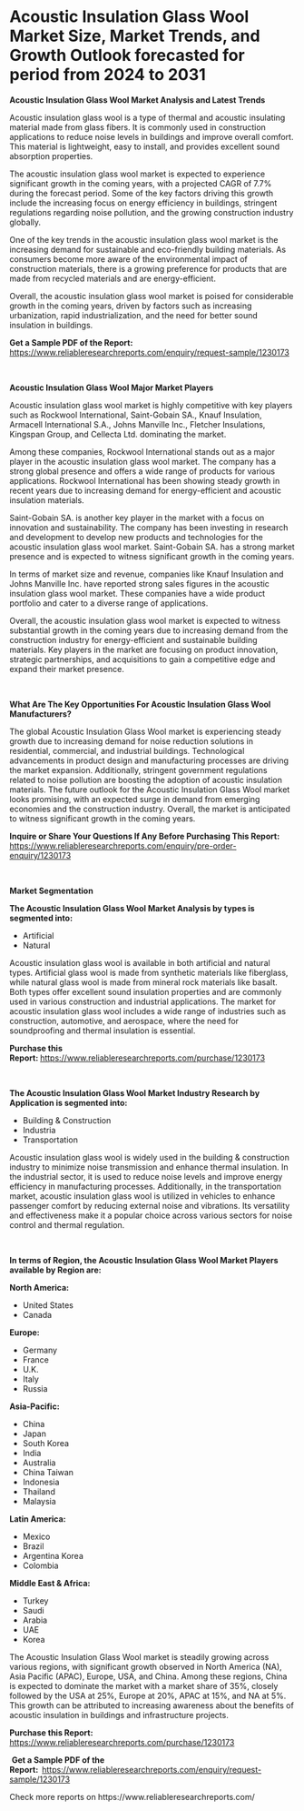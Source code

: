 <p><h1>Acoustic Insulation Glass Wool Market Size, Market Trends, and Growth Outlook forecasted for period from 2024 to 2031</h1></p><p><strong>Acoustic Insulation Glass Wool Market Analysis and Latest Trends</strong></p>
<p><p>Acoustic insulation glass wool is a type of thermal and acoustic insulating material made from glass fibers. It is commonly used in construction applications to reduce noise levels in buildings and improve overall comfort. This material is lightweight, easy to install, and provides excellent sound absorption properties.</p><p>The acoustic insulation glass wool market is expected to experience significant growth in the coming years, with a projected CAGR of 7.7% during the forecast period. Some of the key factors driving this growth include the increasing focus on energy efficiency in buildings, stringent regulations regarding noise pollution, and the growing construction industry globally.</p><p>One of the key trends in the acoustic insulation glass wool market is the increasing demand for sustainable and eco-friendly building materials. As consumers become more aware of the environmental impact of construction materials, there is a growing preference for products that are made from recycled materials and are energy-efficient.</p><p>Overall, the acoustic insulation glass wool market is poised for considerable growth in the coming years, driven by factors such as increasing urbanization, rapid industrialization, and the need for better sound insulation in buildings.</p></p>
<p><strong>Get a Sample PDF of the Report:&nbsp;</strong> <a href="https://www.reliableresearchreports.com/enquiry/request-sample/1230173">https://www.reliableresearchreports.com/enquiry/request-sample/1230173</a></p>
<p>&nbsp;</p>
<p><strong>Acoustic Insulation Glass Wool Major Market Players</strong></p>
<p><p>Acoustic insulation glass wool market is highly competitive with key players such as Rockwool International, Saint-Gobain SA., Knauf Insulation, Armacell International S.A., Johns Manville Inc., Fletcher Insulations, Kingspan Group, and Cellecta Ltd. dominating the market.</p><p>Among these companies, Rockwool International stands out as a major player in the acoustic insulation glass wool market. The company has a strong global presence and offers a wide range of products for various applications. Rockwool International has been showing steady growth in recent years due to increasing demand for energy-efficient and acoustic insulation materials.</p><p>Saint-Gobain SA. is another key player in the market with a focus on innovation and sustainability. The company has been investing in research and development to develop new products and technologies for the acoustic insulation glass wool market. Saint-Gobain SA. has a strong market presence and is expected to witness significant growth in the coming years.</p><p>In terms of market size and revenue, companies like Knauf Insulation and Johns Manville Inc. have reported strong sales figures in the acoustic insulation glass wool market. These companies have a wide product portfolio and cater to a diverse range of applications.</p><p>Overall, the acoustic insulation glass wool market is expected to witness substantial growth in the coming years due to increasing demand from the construction industry for energy-efficient and sustainable building materials. Key players in the market are focusing on product innovation, strategic partnerships, and acquisitions to gain a competitive edge and expand their market presence.</p></p>
<p>&nbsp;</p>
<p><strong>What Are The Key Opportunities For Acoustic Insulation Glass Wool Manufacturers?</strong></p>
<p><p>The global Acoustic Insulation Glass Wool market is experiencing steady growth due to increasing demand for noise reduction solutions in residential, commercial, and industrial buildings. Technological advancements in product design and manufacturing processes are driving the market expansion. Additionally, stringent government regulations related to noise pollution are boosting the adoption of acoustic insulation materials. The future outlook for the Acoustic Insulation Glass Wool market looks promising, with an expected surge in demand from emerging economies and the construction industry. Overall, the market is anticipated to witness significant growth in the coming years.</p></p>
<p><strong>Inquire or Share Your Questions If Any Before Purchasing This Report:</strong> <a href="https://www.reliableresearchreports.com/enquiry/pre-order-enquiry/1230173">https://www.reliableresearchreports.com/enquiry/pre-order-enquiry/1230173</a></p>
<p>&nbsp;</p>
<p><strong>Market Segmentation</strong></p>
<p><strong>The Acoustic Insulation Glass Wool Market Analysis by types is segmented into:</strong></p>
<p><ul><li>Artificial</li><li>Natural</li></ul></p>
<p><p>Acoustic insulation glass wool is available in both artificial and natural types. Artificial glass wool is made from synthetic materials like fiberglass, while natural glass wool is made from mineral rock materials like basalt. Both types offer excellent sound insulation properties and are commonly used in various construction and industrial applications. The market for acoustic insulation glass wool includes a wide range of industries such as construction, automotive, and aerospace, where the need for soundproofing and thermal insulation is essential.</p></p>
<p><strong>Purchase this Report:&nbsp;</strong><a href="https://www.reliableresearchreports.com/purchase/1230173">https://www.reliableresearchreports.com/purchase/1230173</a></p>
<p>&nbsp;</p>
<p><strong>The Acoustic Insulation Glass Wool Market Industry Research by Application is segmented into:</strong></p>
<p><ul><li>Building & Construction</li><li>Industria</li><li>Transportation</li></ul></p>
<p><p>Acoustic insulation glass wool is widely used in the building & construction industry to minimize noise transmission and enhance thermal insulation. In the industrial sector, it is used to reduce noise levels and improve energy efficiency in manufacturing processes. Additionally, in the transportation market, acoustic insulation glass wool is utilized in vehicles to enhance passenger comfort by reducing external noise and vibrations. Its versatility and effectiveness make it a popular choice across various sectors for noise control and thermal regulation.</p></p>
<p>&nbsp;</p>
<p><strong>In terms of Region, the Acoustic Insulation Glass Wool Market Players available by Region are:</strong></p>
<p>
    <p> <strong> North America: </strong>
        <ul>
            <li>United States</li>
            <li>Canada</li>
        </ul>
        </p> 
    <p> <strong> Europe: </strong>
        <ul>
            <li>Germany</li>
            <li>France</li>
            <li>U.K.</li>
            <li>Italy</li>
            <li>Russia</li>
        </ul>
        </p> 
    <p> <strong> Asia-Pacific: </strong>
        <ul>
            <li>China</li>
            <li>Japan</li>
            <li>South Korea</li>
            <li>India</li>
            <li>Australia</li>
            <li>China Taiwan</li>
            <li>Indonesia</li>
            <li>Thailand</li>
            <li>Malaysia</li>
        </ul>
        </p> 
    <p> <strong> Latin America: </strong>
        <ul>
            <li>Mexico</li>
            <li>Brazil</li>
            <li>Argentina Korea</li>
            <li>Colombia</li>
        </ul>
        </p> 
    <p> <strong> Middle East & Africa: </strong>
        <ul>
            <li>Turkey</li>
            <li>Saudi</li>
            <li>Arabia</li>
            <li>UAE</li>
            <li>Korea</li>
        </ul>
    </p>
    </p>
<p><p>The Acoustic Insulation Glass Wool market is steadily growing across various regions, with significant growth observed in North America (NA), Asia Pacific (APAC), Europe, USA, and China. Among these regions, China is expected to dominate the market with a market share of 35%, closely followed by the USA at 25%, Europe at 20%, APAC at 15%, and NA at 5%. This growth can be attributed to increasing awareness about the benefits of acoustic insulation in buildings and infrastructure projects.</p></p>
<p><strong>Purchase this Report: </strong><a href="https://www.reliableresearchreports.com/purchase/1230173">https://www.reliableresearchreports.com/purchase/1230173</a></p>
<p>&nbsp;<strong>Get a Sample PDF of the Report:&nbsp;&nbsp;</strong><a href="https://www.reliableresearchreports.com/enquiry/request-sample/1230173">https://www.reliableresearchreports.com/enquiry/request-sample/1230173</a></p>
<p><strong></strong></p>
<p>Check more reports on https://www.reliableresearchreports.com/</p>
